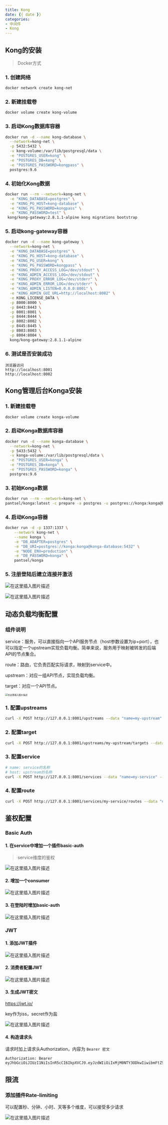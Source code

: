 ```yaml
---
title: Kong
date: {{ date }}
categories:
- 中间件
- Kong
---
```


## Kong的安装

> Docker方式

### 1. 创建网络

```sh
docker network create kong-net
```

### 2. 新建挂载卷

```sh
docker volume create kong-volume
```

### 3. 启动Kong数据库容器

```sh
docker run -d --name kong-database \
  --network=kong-net \
  -p 5432:5432 \
  -v kong-volume:/var/lib/postgresql/data \
  -e "POSTGRES_USER=kong" \
  -e "POSTGRES_DB=kong" \
  -e "POSTGRES_PASSWORD=kongpass" \
  postgres:9.6
```

### 4. 初始化Kong数据

```sh
docker run --rm --network=kong-net \
  -e "KONG_DATABASE=postgres" \
  -e "KONG_PG_HOST=kong-database" \
  -e "KONG_PG_PASSWORD=kongpass" \
  -e "KONG_PASSWORD=test" \
 kong/kong-gateway:2.8.1.1-alpine kong migrations bootstrap
```

### 5. 启动kong-gateway容器

```sh
docker run -d --name kong-gateway \
  --network=kong-net \
  -e "KONG_DATABASE=postgres" \
  -e "KONG_PG_HOST=kong-database" \
  -e "KONG_PG_USER=kong" \
  -e "KONG_PG_PASSWORD=kongpass" \
  -e "KONG_PROXY_ACCESS_LOG=/dev/stdout" \
  -e "KONG_ADMIN_ACCESS_LOG=/dev/stdout" \
  -e "KONG_PROXY_ERROR_LOG=/dev/stderr" \
  -e "KONG_ADMIN_ERROR_LOG=/dev/stderr" \
  -e "KONG_ADMIN_LISTEN=0.0.0.0:8001" \
  -e "KONG_ADMIN_GUI_URL=http://localhost:8002" \
  -e KONG_LICENSE_DATA \
  -p 8000:8000 \
  -p 8443:8443 \
  -p 8001:8001 \
  -p 8444:8444 \
  -p 8002:8002 \
  -p 8445:8445 \
  -p 8003:8003 \
  -p 8004:8004 \
  kong/kong-gateway:2.8.1.1-alpine
```

### 6. 测试是否安装成功

```
浏览器访问
http://localhost:8001
http://localhost:8002
```

## Kong管理后台Konga安装

### 1. 新建挂载卷

```sh
docker volume create konga-volume
```

### 2. 启动Konga数据库容器

```sh
docker run -d --name konga-database \
  --network=kong-net \
  -p 5433:5432 \
  -v konga-volume:/var/lib/postgresql/data \
  -e "POSTGRES_USER=konga" \
  -e "POSTGRES_DB=konga" \
  -e "POSTGRES_PASSWORD=konga" \
  postgres:9.6
```

### 3. 初始Konga数据

```sh
docker run --rm --network=kong-net \
pantsel/konga:latest -c prepare -a postgres -u postgres://konga:konga@konga-database:5432/konga
```

### 4. 启动Konga容器

```sh
docker run -d -p 1337:1337 \
	--network kong-net \
	--name konga \
	-e "DB_ADAPTER=postgres" \
	-e "DB_URI=postgres://konga:konga@konga-database:5432" \
	-e "NODE_ENV=production" \
	-e "DB_PASSWORD=konga" \
	pantsel/konga
```

### 5. 注册登陆后建立连接并激活

![在这里插入图片描述](https://img-blog.csdnimg.cn/3a92f6cf363d4a809c0376c98a4217bf.png)

![在这里插入图片描述](https://img-blog.csdnimg.cn/facdd2627c274f7d909135dfd6e29667.png)

## 动态负载均衡配置

### 组件说明

service：服务，可以直接指向一个API服务节点（host参数设置为ip+port），也可以指定一个upstream实现负载均衡。简单来说，服务用于映射被转发的后端API的节点集合。

route：路由，它负责匹配实际请求，映射到service中。

upstream：对应一组API节点，实现负载均衡。

target：对应一个API节点。

<img src="https://img-blog.csdnimg.cn/f4c6e213e4bb4beeb1ef2e0a0ead5a62.png" alt="在这里插入图片描述" style="zoom:50%;" />

### 1. 配置upstreams

```sh
curl -X POST http://127.0.0.1:8001/upstreams --data "name=my-upstream"
```

### 2. 配置target

```sh
curl -X POST http://127.0.0.1:8001/upstreams/my-upstream/targets --data "target=192.168.0.108:14251" --data "weight=100"
```

### 3. 配置service

```sh
# name: service的名称
# host: upstream的名称
curl -X POST http://127.0.0.1:8001/services --data "name=my-service" --data "host=my-upstream"
```

### 4. 配置route

```sh
curl -X POST http://127.0.0.1:8001/services/my-service/routes --data "name=my-route" --data "paths[]=/pms"
```

## 鉴权配置

### Basic Auth

#### 1. 在service中增加一个插件basic-auth

> service维度的鉴权

![在这里插入图片描述](https://img-blog.csdnimg.cn/f40ace592054492faa81bc9b22a7d4c7.png)

#### 2. 增加一个consumer

![在这里插入图片描述](https://img-blog.csdnimg.cn/4e8be530d4b240968d8984fa17576705.png)

#### 3. 在登陆时增加basic-auth

![在这里插入图片描述](https://img-blog.csdnimg.cn/0afdec090b744d008b55799ac5cf27f6.png)

### JWT

#### 1. 添加JWT插件

![在这里插入图片描述](https://img-blog.csdnimg.cn/49542558f67c4ec38ac991bc5b6fd7bb.png)

#### 2. 消费者配置JWT

![在这里插入图片描述](https://img-blog.csdnimg.cn/437efb2e227a43cd947521e55d7ea7bb.png)

#### 3. 生成JWT密文

https://jwt.io/

key作为iss，secret作为盐

![在这里插入图片描述](https://img-blog.csdnimg.cn/fe688259069f4a95adc9532b7dafbaa3.png)

#### 4. 构造请求头

请求时加上请求头Authorization，内容为 `Bearer 密文`

```
Authorization: Bearer eyJhbGciOiJIUzI1NiIsInR5cCI6IkpXVCJ9.eyJzdWIiOiIxMjM0NTY3ODkwIiwibmFtZSI6IkpvaG4gRG9lIiwiaWF0IjoxNTE2MjM5MDIyLCJpc3MiOiJjb3JTUTRteGM3QWlIUUVGaERPOEtzb043NXlXZnA3NSJ9._p2YA2v1oieEGWWcfHHJSqBhl5nAppfZHkBAGNDFZQA
```

## 限流

### 添加插件Rate-limiting

可以配置秒、分钟、小时、天等多个维度，可以接受多少请求

![在这里插入图片描述](https://img-blog.csdnimg.cn/be52d6b72f1d496baf03b143393a2776.png)
